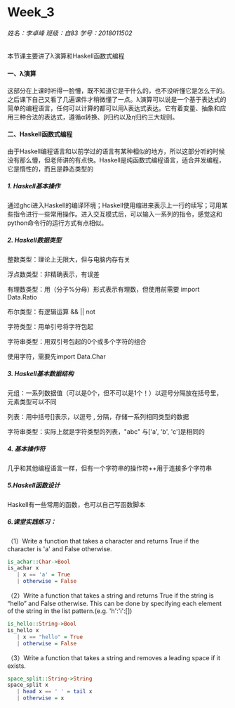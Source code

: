 # Week_3

###### 姓名：李卓峰  班级：自83  学号：2018011502

本节课主要讲了λ演算和Haskell函数式编程

#### 一、λ演算

这部分在上课时听得一脸懵，既不知道它是干什么的，也不没听懂它是怎么干的。之后课下自己又看了几遍课件才稍微懂了一点。λ演算可以说是一个基于表达式的简单的编程语言，任何可以计算的都可以用λ表达式表达。它有着变量、抽象和应用三种合法的表达式，遵循α转换、β归约以及η归约三大规则。

#### 二、Haskell函数式编程

由于Haskell编程语言和以前学过的语言有某种相似的地方，所以这部分听的时候没有那么懵，但老师讲的有点快。Haskell是纯函数式编程语言，适合并发编程，它是惰性的，而且是静态类型的

##### 1. Haskell基本操作

通过ghci进入Haskell的编译环境；Haskell使用缩进来表示上一行的续写；可用某些指令进行一些常用操作。进入交互模式后，可以输入一系列的指令，感觉这和python命令行的运行方式有点相似。

##### 2. Haskell数据类型

整数类型：理论上无限大，但与电脑内存有关

浮点数类型：非精确表示，有误差

有理数类型：用（分子%分母）形式表示有理数，但使用前需要 import Data.Ratio

布尔类型：有逻辑运算 && || not

字符类型：用单引号将字符包起

字符串类型：用双引号包起的0个或多个字符的组合

使用字符，需要先import Data.Char

##### 3. Haskell基本数据结构

元组：一系列数据值（可以是0个，但不可以是1个！）以逗号分隔放在括号里，元素类型可以不同

列表：用中括号[]表示，以逗号 , 分隔，存储一系列相同类型的数据

字符串类型：实际上就是字符类型的列表，"abc" 与['a', 'b', 'c']是相同的

##### 4.  基本操作符

几乎和其他编程语言一样，但有一个字符串的操作符++用于连接多个字符串

##### 5.Haskell函数设计

Haskell有一些常用的函数，也可以自己写函数脚本

##### 6.课堂实践练习：

（1）Write a function that takes a character and returns True if the character is 'a' and False otherwise.

```haskell
is_achar::Char->Bool
is_achar x
   | x == 'a' = True
   | otherwise = False
```

（2）Write a function that takes a string and returns True if the string is “hello” and False otherwise. This can be done by specifying each element of the string in the list pattern.(e.g. 'h':'i':[])

```haskell
is_hello::String->Bool
is_hello x
   | x == "hello" = True
   | otherwise = False
```

（3）Write a function that takes a string and removes a leading space if it exists.

```haskell
space_split::String->String
space_split x
   | head x == ' ' = tail x
   | otherwise = x
```

